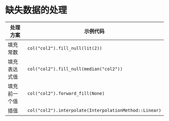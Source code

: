 # 缺失数据的处理

处理方案|示例代码
--|--
填充常数|`col("col2").fill_null(lit(2))`
填充表达式值|`col("col2").fill_null(median("col2"))`
填充前一个值|`col("col2").forward_fill(None)`
插值|`col("col2").interpolate(InterpolationMethod::Linear)`